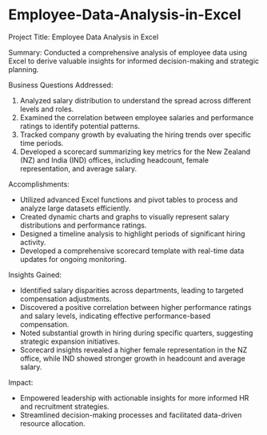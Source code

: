 # Employee-Data-Analysis-in-Excel
Project Title: Employee Data Analysis in Excel

Summary:
Conducted a comprehensive analysis of employee data using Excel to derive valuable insights for informed decision-making and strategic planning.

Business Questions Addressed:
1. Analyzed salary distribution to understand the spread across different levels and roles.
2. Examined the correlation between employee salaries and performance ratings to identify potential patterns.
3. Tracked company growth by evaluating the hiring trends over specific time periods.
4. Developed a scorecard summarizing key metrics for the New Zealand (NZ) and India (IND) offices, including headcount, female representation, and average salary.

Accomplishments:
- Utilized advanced Excel functions and pivot tables to process and analyze large datasets efficiently.
- Created dynamic charts and graphs to visually represent salary distributions and performance ratings.
- Designed a timeline analysis to highlight periods of significant hiring activity.
- Developed a comprehensive scorecard template with real-time data updates for ongoing monitoring.

Insights Gained:
- Identified salary disparities across departments, leading to targeted compensation adjustments.
- Discovered a positive correlation between higher performance ratings and salary levels, indicating effective performance-based compensation.
- Noted substantial growth in hiring during specific quarters, suggesting strategic expansion initiatives.
- Scorecard insights revealed a higher female representation in the NZ office, while IND showed stronger growth in headcount and average salary.

Impact:
- Empowered leadership with actionable insights for more informed HR and recruitment strategies.
- Streamlined decision-making processes and facilitated data-driven resource allocation.
